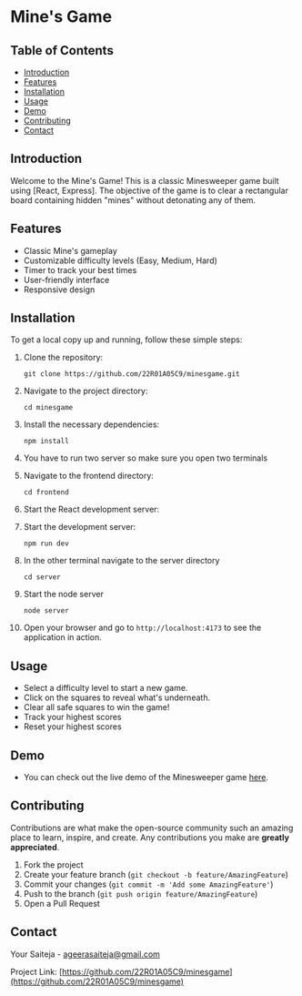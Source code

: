 # Mine's Game

## Table of Contents

- [Introduction](#introduction)
- [Features](#features)
- [Installation](#installation)
- [Usage](#usage)
- [Demo](#demo)
- [Contributing](#contributing)
- [Contact](#contact)

## Introduction

Welcome to the Mine's Game! This is a classic Minesweeper game built using [React, Express]. The objective of the game is to clear a rectangular board containing hidden "mines" without detonating any of them.

## Features

- Classic Mine's gameplay
- Customizable difficulty levels (Easy, Medium, Hard)
- Timer to track your best times
- User-friendly interface
- Responsive design

## Installation

To get a local copy up and running, follow these simple steps:

1. Clone the repository:

    `git clone https://github.com/22R01A05C9/minesgame.git`

2. Navigate to the project directory:

    `cd minesgame`

3. Install the necessary dependencies:

    `npm install`

4. You have to run two server so make sure you open two terminals

5. Navigate to the frontend directory:

    `cd frontend`

6. Start the React development server:

7. Start the development server:

    `npm run dev`

8. In the other terminal navigate to the server directory
    
    `cd server`

9. Start the node server

    `node server`

10. Open your browser and go to `http://localhost:4173` to see the application in action.

## Usage

- Select a difficulty level to start a new game.
- Click on the squares to reveal what's underneath.
- Clear all safe squares to win the game!
- Track your highest scores
- Reset your highest scores

## Demo

- You can check out the live demo of the Minesweeper game [here](https://mines.saiteja.fun).

## Contributing

Contributions are what make the open-source community such an amazing place to learn, inspire, and create. Any contributions you make are **greatly appreciated**.

1. Fork the project
2. Create your feature branch (`git checkout -b feature/AmazingFeature`)
3. Commit your changes (`git commit -m 'Add some AmazingFeature'`)
4. Push to the branch (`git push origin feature/AmazingFeature`)
5. Open a Pull Request

## Contact

Your Saiteja - [ageerasaiteja@gmail.com](mailto:ageerasaiteja@gmail.com)

Project Link: [https://github.com/22R01A05C9/minesgame](https://github.com/22R01A05C9/minesgame)



